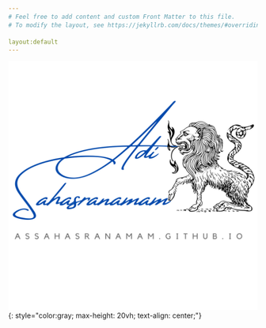 ```yaml
---
# Feel free to add content and custom Front Matter to this file.
# To modify the layout, see https://jekyllrb.com/docs/themes/#overriding-theme-defaults

layout:default
---
```

![About 4](https://github.com/ASSahasranamam/thesis/blob/primary/thesis/3.png?raw=true){: style="color:gray; max-height: 20vh; text-align: center;"}

<br>
<h1 style="color:gray; font-size:1em; text-align: center> {{ "Coming Soon!" | downcase }} </h1>
                                                                          
                                                                          
